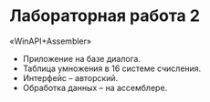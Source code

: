 # Лабораторная работа 2

«WinAPI+Assembler»

- Приложение на базе диалога.
- Таблица умножения в 16 системе счисления.
- Интерфейс – авторский.
- Обработка данных – на ассемблере.
